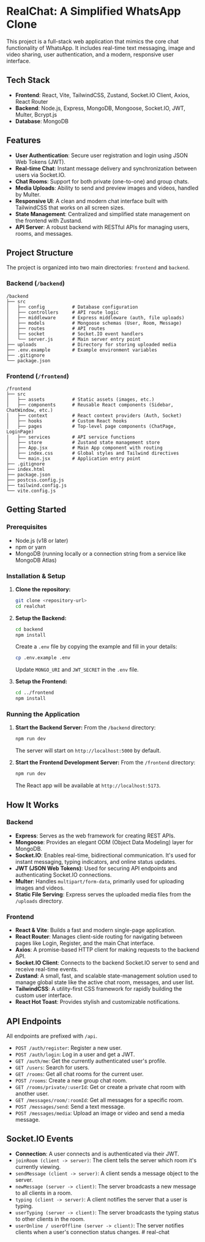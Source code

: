 # RealChat: A Simplified WhatsApp Clone

This project is a full-stack web application that mimics the core chat functionality of WhatsApp. It includes real-time text messaging, image and video sharing, user authentication, and a modern, responsive user interface.

## Tech Stack

- **Frontend**: React, Vite, TailwindCSS, Zustand, Socket.IO Client, Axios, React Router
- **Backend**: Node.js, Express, MongoDB, Mongoose, Socket.IO, JWT, Multer, Bcrypt.js
- **Database**: MongoDB

## Features

- **User Authentication**: Secure user registration and login using JSON Web Tokens (JWT).
- **Real-time Chat**: Instant message delivery and synchronization between users via Socket.IO.
- **Chat Rooms**: Support for both private (one-to-one) and group chats.
- **Media Uploads**: Ability to send and preview images and videos, handled by Multer.
- **Responsive UI**: A clean and modern chat interface built with TailwindCSS that works on all screen sizes.
- **State Management**: Centralized and simplified state management on the frontend with Zustand.
- **API Server**: A robust backend with RESTful APIs for managing users, rooms, and messages.

## Project Structure

The project is organized into two main directories: `frontend` and `backend`.

### Backend (`/backend`)

```
/backend
├── src
│   ├── config          # Database configuration
│   ├── controllers     # API route logic
│   ├── middleware      # Express middleware (auth, file uploads)
│   ├── models          # Mongoose schemas (User, Room, Message)
│   ├── routes          # API routes
│   ├── socket          # Socket.IO event handlers
│   └── server.js       # Main server entry point
├── uploads             # Directory for storing uploaded media
├── .env.example        # Example environment variables
├── .gitignore
└── package.json
```

### Frontend (`/frontend`)

```
/frontend
├── src
│   ├── assets          # Static assets (images, etc.)
│   ├── components      # Reusable React components (Sidebar, ChatWindow, etc.)
│   ├── context         # React context providers (Auth, Socket)
│   ├── hooks           # Custom React hooks
│   ├── pages           # Top-level page components (ChatPage, LoginPage)
│   ├── services        # API service functions
│   ├── store           # Zustand state management store
│   ├── App.jsx         # Main App component with routing
│   ├── index.css       # Global styles and Tailwind directives
│   └── main.jsx        # Application entry point
├── .gitignore
├── index.html
├── package.json
├── postcss.config.js
├── tailwind.config.js
└── vite.config.js
```

## Getting Started

### Prerequisites

- Node.js (v18 or later)
- npm or yarn
- MongoDB (running locally or a connection string from a service like MongoDB Atlas)

### Installation & Setup

1.  **Clone the repository:**
    ```bash
    git clone <repository-url>
    cd realchat
    ```

2.  **Setup the Backend:**
    ```bash
    cd backend
    npm install
    ```
    Create a `.env` file by copying the example and fill in your details:
    ```bash
    cp .env.example .env
    ```
    Update `MONGO_URI` and `JWT_SECRET` in the `.env` file.

3.  **Setup the Frontend:**
    ```bash
    cd ../frontend
    npm install
    ```

### Running the Application

1.  **Start the Backend Server:**
    From the `/backend` directory:
    ```bash
    npm run dev
    ```
    The server will start on `http://localhost:5000` by default.

2.  **Start the Frontend Development Server:**
    From the `/frontend` directory:
    ```bash
    npm run dev
    ```
    The React app will be available at `http://localhost:5173`.

## How It Works

### Backend

- **Express**: Serves as the web framework for creating REST APIs.
- **Mongoose**: Provides an elegant ODM (Object Data Modeling) layer for MongoDB.
- **Socket.IO**: Enables real-time, bidirectional communication. It's used for instant messaging, typing indicators, and online status updates.
- **JWT (JSON Web Tokens)**: Used for securing API endpoints and authenticating Socket.IO connections.
- **Multer**: Handles `multipart/form-data`, primarily used for uploading images and videos.
- **Static File Serving**: Express serves the uploaded media files from the `/uploads` directory.

### Frontend

- **React & Vite**: Builds a fast and modern single-page application.
- **React Router**: Manages client-side routing for navigating between pages like Login, Register, and the main Chat interface.
- **Axios**: A promise-based HTTP client for making requests to the backend API.
- **Socket.IO Client**: Connects to the backend Socket.IO server to send and receive real-time events.
- **Zustand**: A small, fast, and scalable state-management solution used to manage global state like the active chat room, messages, and user list.
- **TailwindCSS**: A utility-first CSS framework for rapidly building the custom user interface.
- **React Hot Toast**: Provides stylish and customizable notifications.

## API Endpoints

All endpoints are prefixed with `/api`.

- `POST /auth/register`: Register a new user.
- `POST /auth/login`: Log in a user and get a JWT.
- `GET /auth/me`: Get the currently authenticated user's profile.
- `GET /users`: Search for users.
- `GET /rooms`: Get all chat rooms for the current user.
- `POST /rooms`: Create a new group chat room.
- `GET /rooms/private/:userId`: Get or create a private chat room with another user.
- `GET /messages/room/:roomId`: Get all messages for a specific room.
- `POST /messages/send`: Send a text message.
- `POST /messages/media`: Upload an image or video and send a media message.

## Socket.IO Events

- **Connection**: A user connects and is authenticated via their JWT.
- `joinRoom (client -> server)`: The client tells the server which room it's currently viewing.
- `sendMessage (client -> server)`: A client sends a message object to the server.
- `newMessage (server -> client)`: The server broadcasts a new message to all clients in a room.
- `typing (client -> server)`: A client notifies the server that a user is typing.
- `userTyping (server -> client)`: The server broadcasts the typing status to other clients in the room.
- `userOnline / userOffline (server -> client)`: The server notifies clients when a user's connection status changes.
#   r e a l - c h a t  
 